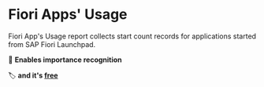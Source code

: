 # Fiori Apps' Usage

Fiori App's Usage report collects start count records for applications started from SAP Fiori Launchpad.

🏅 **Enables importance recognition**

🏷️ **and it's [free](/free.md)**



